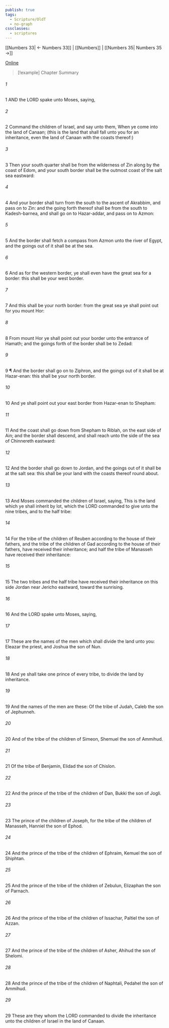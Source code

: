 ```yaml
---
publish: true
tags:
  - Scripture/OldT
  - no-graph
cssclasses:
  - scriptures
---
```

[[Numbers 33| ← Numbers 33]] | [[Numbers]] | [[Numbers 35| Numbers 35 →]]

[Online](https://churchofjesuschrist.org/study/scriptures/ot/num/34?lang=eng)

>[!example] Chapter Summary
>
###### 1
1 AND the LORD spake unto Moses, saying,
###### 2
2 Command the children of Israel, and say unto them, When ye come into the land of Canaan; (this is the land that shall fall unto you for an inheritance, even the land of Canaan with the coasts thereof:)
###### 3
3 Then your south quarter shall be from the wilderness of Zin along by the coast of Edom, and your south border shall be the outmost coast of the salt sea eastward:
###### 4
4 And your border shall turn from the south to the ascent of Akrabbim, and pass on to Zin: and the going forth thereof shall be from the south to Kadesh-barnea, and shall go on to Hazar-addar, and pass on to Azmon:
###### 5
5 And the border shall fetch a compass from Azmon unto the river of Egypt, and the goings out of it shall be at the sea.
###### 6
6 And as for the western border, ye shall even have the great sea for a border: this shall be your west border.
###### 7
7 And this shall be your north border: from the great sea ye shall point out for you mount Hor:
###### 8
8 From mount Hor ye shall point out your border unto the entrance of Hamath; and the goings forth of the border shall be to Zedad:
###### 9
9 ¶ And the border shall go on to Ziphron, and the goings out of it shall be at Hazar-enan: this shall be your north border.
###### 10
10 And ye shall point out your east border from Hazar-enan to Shepham:
###### 11
11 And the coast shall go down from Shepham to Riblah, on the east side of Ain; and the border shall descend, and shall reach unto the side of the sea of Chinnereth eastward:
###### 12
12 And the border shall go down to Jordan, and the goings out of it shall be at the salt sea: this shall be your land with the coasts thereof round about.
###### 13
13 And Moses commanded the children of Israel, saying, This is the land which ye shall inherit by lot, which the LORD commanded to give unto the nine tribes, and to the half tribe:
###### 14
14 For the tribe of the children of Reuben according to the house of their fathers, and the tribe of the children of Gad according to the house of their fathers, have received their inheritance; and half the tribe of Manasseh have received their inheritance:
###### 15
15 The two tribes and the half tribe have received their inheritance on this side Jordan near Jericho eastward, toward the sunrising.
###### 16
16 And the LORD spake unto Moses, saying,
###### 17
17 These are the names of the men which shall divide the land unto you: Eleazar the priest, and Joshua the son of Nun.
###### 18
18 And ye shall take one prince of every tribe, to divide the land by inheritance.
###### 19
19 And the names of the men are these: Of the tribe of Judah, Caleb the son of Jephunneh.
###### 20
20 And of the tribe of the children of Simeon, Shemuel the son of Ammihud.
###### 21
21 Of the tribe of Benjamin, Elidad the son of Chislon.
###### 22
22 And the prince of the tribe of the children of Dan, Bukki the son of Jogli.
###### 23
23 The prince of the children of Joseph, for the tribe of the children of Manasseh, Hanniel the son of Ephod.
###### 24
24 And the prince of the tribe of the children of Ephraim, Kemuel the son of Shiphtan.
###### 25
25 And the prince of the tribe of the children of Zebulun, Elizaphan the son of Parnach.
###### 26
26 And the prince of the tribe of the children of Issachar, Paltiel the son of Azzan.
###### 27
27 And the prince of the tribe of the children of Asher, Ahihud the son of Shelomi.
###### 28
28 And the prince of the tribe of the children of Naphtali, Pedahel the son of Ammihud.
###### 29
29 These are they whom the LORD commanded to divide the inheritance unto the children of Israel in the land of Canaan.



